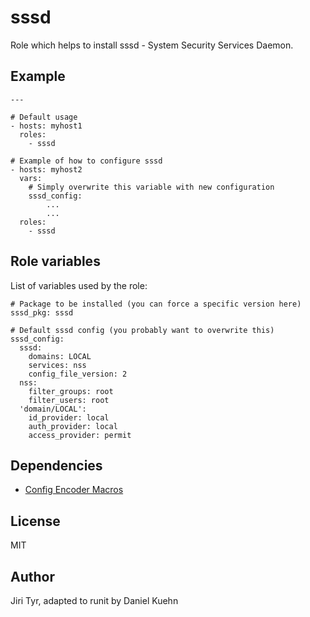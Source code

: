 sssd
====

Role which helps to install sssd - System Security Services Daemon.


Example
-------

```
---

# Default usage
- hosts: myhost1
  roles:
    - sssd

# Example of how to configure sssd
- hosts: myhost2
  vars:
    # Simply overwrite this variable with new configuration
    sssd_config:
        ...
        ...
  roles:
    - sssd
```


Role variables
--------------

List of variables used by the role:

```
# Package to be installed (you can force a specific version here)
sssd_pkg: sssd

# Default sssd config (you probably want to overwrite this)
sssd_config:
  sssd:
    domains: LOCAL
    services: nss
    config_file_version: 2
  nss:
    filter_groups: root
    filter_users: root
  'domain/LOCAL':
    id_provider: local
    auth_provider: local
    access_provider: permit
```


Dependencies
------------

* [Config Encoder Macros](https://github.com/picotrading/config-encoder-macros)


License
-------

MIT


Author
------

Jiri Tyr, adapted to runit by Daniel Kuehn
